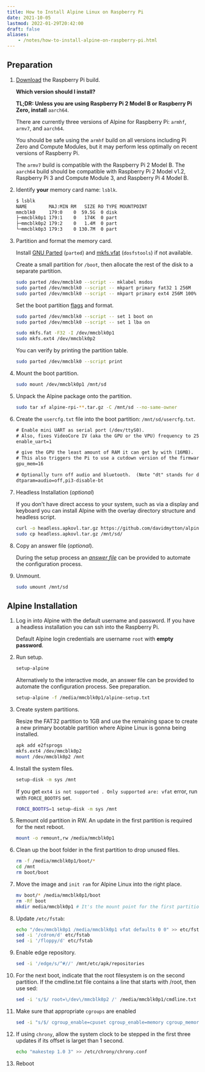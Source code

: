 ```yaml
---
title: How to Install Alpine Linux on Raspberry Pi
date: 2021-10-05
lastmod: 2022-01-29T20:42:00
draft: false
aliases:
    - /notes/how-to-install-alpine-on-raspberry-pi.html
---
```


## Preparation

1. [Download](https://alpinelinux.org/downloads/) the Raspberry Pi build.

    **Which version should I install?**

    **TL;DR: Unless you are using Raspberry Pi 2 Model B or Raspberry Pi Zero, install** `aarch64`.

    There are currently three versions of Alpine for Raspberry Pi: `armhf`, `armv7`, and `aarch64`.

    You should be safe using the `armhf` build on all versions including Pi Zero and Compute Modules, but it may perform less optimally on recent versions of Raspberry Pi.

    The `armv7` build is compatible with the Raspberry Pi 2 Model B. The `aarch64` build should be compatible with Raspberry Pi 2 Model v1.2, Raspberry Pi 3 and Compute Module 3, and Raspberry Pi 4 Model B.

1. Identify **your** memory card name: `lsblk`.

    ```sh
    $ lsblk
    NAME        MAJ:MIN RM   SIZE RO TYPE MOUNTPOINT
    mmcblk0     179:0    0  59.5G  0 disk
    ├─mmcblk0p1 179:1    0   174K  0 part
    ├─mmcblk0p2 179:2    0   1.4M  0 part
    └─mmcblk0p3 179:3    0 130.7M  0 part
    ```

1. Partition and format the memory card.

    Install [GNU Parted](https://www.gnu.org/software/parted/) (`parted`) and [mkfs.vfat](https://linux.die.net/man/8/mkfs.vfat) (`dosfstools`) if not available.

    Create a small partition for `/boot`, then allocate the rest of the disk to a separate partition.

    ```sh
    sudo parted /dev/mmcblk0 --script -- mklabel msdos
    sudo parted /dev/mmcblk0 --script -- mkpart primary fat32 1 256M
    sudo parted /dev/mmcblk0 --script -- mkpart primary ext4 256M 100%
    ```

    Set the boot partition [flags](https://www.gnu.org/software/parted/manual/html_node/set.html) and format.

    ```sh
    sudo parted /dev/mmcblk0 --script -- set 1 boot on
    sudo parted /dev/mmcblk0 --script -- set 1 lba on

    sudo mkfs.fat -F32 -I /dev/mmcblk0p1
    sudo mkfs.ext4 /dev/mmcblk0p2
    ```

    You can verify by printing the partition table.

    ```sh
    sudo parted /dev/mmcblk0 --script print
    ```

1. Mount the boot partition.

    ```sh
    sudo mount /dev/mmcblk0p1 /mnt/sd
    ```

1. Unpack the Alpine package onto the partition.

    ```sh
    sudo tar xf alpine-rpi-**.tar.gz -C /mnt/sd --no-same-owner
    ```

1. Create the `usercfg.txt` file into the boot partition: `/mnt/sd/usercfg.txt`.

    ```txt
    # Enable mini UART as serial port (/dev/ttyS0).
    # Also, fixes VideoCore IV (aka the GPU or the VPU) frequency to 250MHz.
    enable_uart=1

    # give the GPU the least amount of RAM it can get by with (16MB).
    # This also triggers the Pi to use a cutdown version of the firmware (start_cd.elf).
    gpu_mem=16

    # Optionally turn off audio and bluetooth.  (Note "dt" stands for device tree)
    dtparam=audio=off,pi3-disable-bt
    ```

1. Headless Installation (*optional*)

    If you don't have direct access to your system, such as via a display and keyboard you can install Alpine with the overlay directory structure and headless script.

    ```sh
    curl -o headless.apkovl.tar.gz https://github.com/davidmytton/alpine-linux-headless-raspberrypi/releases/download/2021.06.23/headless.apkovl.tar.gz
    sudo cp headless.apkovl.tar.gz /mnt/sd/
    ```

1. Copy an answer file (*optional*).

    During the setup process
    an *[answer file](https://docs.alpinelinux.org/user-handbook/0.1a/Installing/setup_alpine.html#_answer_files)* can be provided
    to automate the configuration process.

1. Unmount.
    ```sh
    sudo umount /mnt/sd
    ```

## Alpine Installation

1. Log in into Alpine with the default username and password. If you have a headless installation you can ssh into the Raspberry Pi.

    Default Alpine login credentials are username `root` with **empty password**.

1. Run setup.

    ```sh
    setup-alpine
    ```

    Alternatively to the interactive mode,
    an answer file can be provided to automate the configuration process.
    See preparation.

    ```sh
    setup-alpine -f /media/mmcblk0p1/alpine-setup.txt
    ```

1. Create system partitions.

    Resize the FAT32 partition to 1GB and use the remaining space to create a new primary bootable partition where Alpine Linux is gonna being installed.

    ```sh
    apk add e2fsprogs
    mkfs.ext4 /dev/mmcblk0p2
    mount /dev/mmcblk0p2 /mnt
    ```

1. Install the system files.

    ```sh
    setup-disk -m sys /mnt
    ```
    If you get `ext4 is not supported . Only supported are: vfat` error, run with `FORCE_BOOTFS` set.

    ```sh
    FORCE_BOOTFS=1 setup-disk -m sys /mnt
    ```

1. Remount old partition in RW. An update in the first partition is required for the next reboot.

    ```sh
    mount -o remount,rw /media/mmcblk0p1
    ```
1. Clean up the boot folder in the first partition to drop unused files.

    ```sh
    rm -f /media/mmcblk0p1/boot/*
    cd /mnt
    rm boot/boot
    ```

1. Move the image and `init ram` for Alpine Linux into the right place.

    ```sh
    mv boot/* /media/mmcblk0p1/boot
    rm -Rf boot
    mkdir media/mmcblk0p1 # It's the mount point for the first partition on the next reboot
    ```

1. Update `/etc/fstab`:

    ```sh
    echo "/dev/mmcblk0p1 /media/mmcblk0p1 vfat defaults 0 0" >> etc/fstab
    sed -i '/cdrom/d' etc/fstab
    sed -i '/floppy/d' etc/fstab
    ```
1. Enable edge repository.

     ```sh
     sed -i '/edge/s/^#//' /mnt/etc/apk/repositories
     ```

1. For the next boot, indicate that the root filesystem is on the second partition. If the cmdline.txt file contains a line that starts with /root, then use sed:

    ```sh
    sed -i 's/$/ root=\/dev\/mmcblk0p2 /' /media/mmcblk0p1/cmdline.txt
    ```

1. Make sure that appropriate `cgroups` are enabled

    ```sh
    sed -i "s/$/ cgroup_enable=cpuset cgroup_enable=memory cgroup_memory=1/" /media/mmcblk0p1/cmdline.txt
    ```
1. If using `chrony`, allow the system clock to be stepped in the first three updates if its offset is larget than 1 second.

    ```sh
    echo "makestep 1.0 3" >> /etc/chrony/chrony.conf
    ```

3. Reboot
